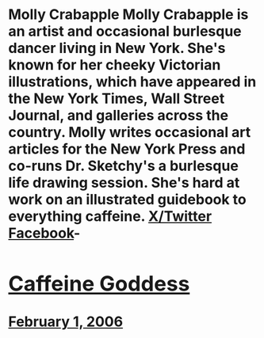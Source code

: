 # Molly Crabapple Molly Crabapple is an artist and occasional burlesque dancer living in New York. She's known for her cheeky Victorian illustrations, which have appeared in the New York Times, Wall Street Journal, and galleries across the country. Molly writes occasional art articles for the New York Press and co-runs Dr. Sketchy's a burlesque life drawing session. She's hard at work on an illustrated guidebook to everything caffeine. [X/Twitter](https://x.com/mollycrabapple) [Facebook](https://www.facebook.com/molly.crabapple)- [<h2>Caffeine Goddess</h2>February 1, 2006](https://ineedcoffee.com/caffeine-goddess/)